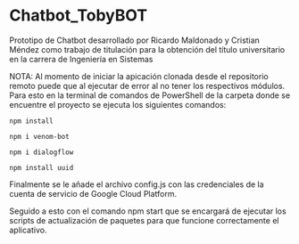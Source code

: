 # Chatbot_TobyBOT
Prototipo de Chatbot desarrollado por Ricardo Maldonado y Cristian Méndez como trabajo de titulación para la obtención del título universitario en la carrera de Ingeniería en Sistemas

NOTA:
Al momento de iniciar la apicación clonada desde el repositorio remoto puede que al ejecutar de error al no tener los respectivos módulos. Para esto en la terminal de comandos de PowerShell de la carpeta donde se encuentre el proyecto se ejecuta los siguientes comandos:

    npm install

    npm i venom-bot
    
    npm i dialogflow
    
    npm install uuid
    
    
Finalmente se le añade el archivo config.js con las credenciales de la cuenta de servicio de Google Cloud Platform.

Seguido a esto con el comando npm start que se encargará de ejecutar los scripts de actualización de paquetes para que funcione correctamente el aplicativo.
